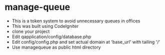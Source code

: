 # manage-queue
- This is a token system to avoid unnecessary queues in offices
- This was built using CodeIgniter
- clone your project
- Edit qapplication/config/database.php
- Edit config/config.php and set actual domain at 'base_url' with tailing '/'
- Use managequeue as public html directory